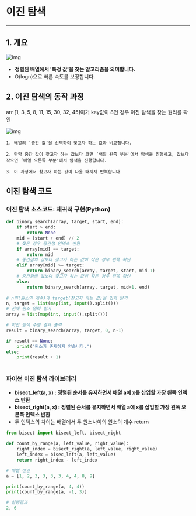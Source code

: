 # 이진 탐색

---

## 1. 개요

![img](https://blog.kakaocdn.net/dn/bMIump/btsitTXalcF/XushI1iUOGA7XKFKKt94pK/img.png)

- **정렬된 배열에서 '특정 값'을 찾는 알고리즘을 의미합니다.**
- O(logn)으로 빠른 속도를 보장합니다.



## 2. 이진 탐색의 동작 과정

arr [1, 3, 5, 8, 11, 15, 30, 32, 45]이거 key값이 8인 경우 이진 탐색을 찾는 원리를 확인

![img](https://blog.kakaocdn.net/dn/bC08dc/btsg0uq1Arw/P8463MWXjjkZmtIh40GKO0/img.png)

```
1. 배열의 ‘중간 값’을 선택하여 찾고자 하는 값과 비교합니다. 

2. 만약 중간 값이 찾고자 하는 값보다 크면 ‘배열 왼쪽 부분'에서 탐색을 진행하고, 값보다 작으면 ‘배열 오른쪽 부분'에서 탐색을 진행합니다. 

3. 이 과정에서 찾고자 하는 값이 나올 때까지 반복합니다
```

## 이진 탐색 코드

### 이진 탐색 소스코드: 재귀적 구현(Python)

```python
def binary_search(array, target, start, end):
    if start > end:
        return None
    mid = (start + end) // 2
    # 찾은 경우 중간점 인덱스 반환
    if array[mid] == target:
        return mid
    # 중간점의 값보다 찾고자 하는 값이 작은 경우 왼쪽 확인
	elif array[mid] >= target:
    	return binary_search(array, target, start, mid-1)
    # 중간점의 값보다 찾고자 하는 값이 작은 경우 왼쪽 확인
    else:
        return binary_search(array, target, mid+1, end)
    
# n의(원소의 개수)과 target(찾고자 하는 값)을 입력 받기
n, target = list(map(int, input().split()))
# 전체 원소 입력 받기
array = list(map(int, input().split()))

# 이진 탐색 수행 결과 출력
result = binary_search(array, target, 0, n-1)

if result == None:
    print("원소가 존재하지 안습니다.")
else:
    print(result + 1) 
    
```

### 파이썬 이진 탐색 라이브러리

- **bisect_left(a, x) : 정렬된 순서를 유지하면서 배열 a에 x를 삽입할 가장 왼쪽 인덱스 반환**
- **bisect_right(a, x) : 정렬된 순서를 유지하면서 배열 a에 x를 삽입할 가장 왼쪽 오른쪽 인덱스 반환**
- 두 인덱스의 차이는 배열에서 두 원소사이의 원소의 개수 return

```python
from bisect import bisect_left, bisect_right

def count_by_range(a, left_value, right_value):
    right_index = bisect_right(a, left_value, right_value)
    left_index = bisec_left(a, left_value)
    return right_index - left_index

# 배열 선언
a = [1, 2, 3, 3, 3, 3, 4, 4, 8, 9]

print(count_by_range(a, 4, 4))
print(count_by_range(a, -1, 3))

# 실행결과
2, 6
```


